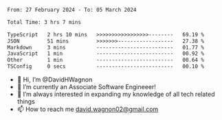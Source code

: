 <!--START_SECTION:waka-->

```txt
From: 27 February 2024 - To: 05 March 2024

Total Time: 3 hrs 7 mins

TypeScript   2 hrs 10 mins   >>>>>>>>>>>>>>>>>--------   69.19 %
JSON         51 mins         >>>>>>>------------------   27.38 %
Markdown     3 mins          -------------------------   01.77 %
JavaScript   1 min           -------------------------   00.92 %
Other        1 min           -------------------------   00.64 %
TSConfig     0 secs          -------------------------   00.10 %
```

<!--END_SECTION:waka-->

- 👋 Hi, I’m @DavidHWagnon
- 👀 I’m currently an Associate Software Engineeer!
- 🌱 I’m always interested in expanding my knowledge of all tech related things
- 📫 How to reach me david.wagnon02@gmail.com

<!---
DavidHWagnon/DavidHWagnon is a ✨ special ✨ repository because its `README.md` (this file) appears on your GitHub profile.
You can click the Preview link to take a look at your changes.
--->

